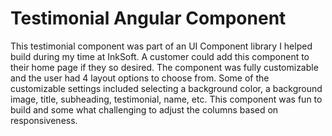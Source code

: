 # Testimonial Angular Component

This testimonial component was part of an UI Component library I helped build during my time at InkSoft. A customer could add this component to their home page if they so desired. The component was fully customizable and the user had 4 layout options to choose from. Some of the customizable settings included selecting a background color, a background image, title, subheading, testimonial, name, etc. This component was fun to build and some what challenging to adjust the columns based on responsiveness.